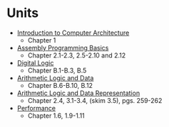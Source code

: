 # Units

* [Introduction to Computer Architecture](/units/unit_01.md)
    * Chapter 1
* [Assembly Programming Basics](/units/unit_02.md)
    * Chapter 2.1-2.3, 2.5-2.10 and 2.12
* [Digital Logic](/units/unit_03.md)
    * Chapter B.1-B.3, B.5
* [Arithmetic Logic and Data](/units/unit_04.md)
    * Chapter B.6-B.10, B.12
* [Arithmetic Logic and Data Representation](/units/unit_05.md)
    * Chapter  2.4, 3.1-3.4, (skim 3.5), pgs. 259-262
* [Performance](/units/unit_06.md)
    * Chapter 1.6, 1.9-1.11
